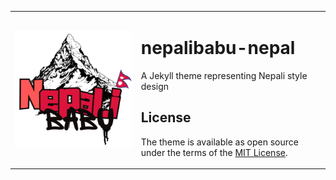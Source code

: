<table>
  <tr>
    <td><img src="assets/initial-web/android-chrome-512x512.png" alt="Nepalibabu-Nepal"></td>
    <td>
      <h1>nepalibabu-nepal</h1>
      <p>A Jekyll theme representing Nepali style design</p>
      <h2>License</h2>
      <p>The theme is available as open source under the terms of the <a href="https://opensource.org/licenses/MIT">MIT License</a>.</p>
    </td>
  </tr>
</table>

